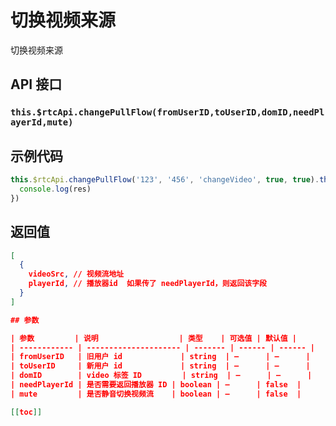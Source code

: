 # 切换视频来源

切换视频来源

## API 接口

### `this.$rtcApi.changePullFlow(fromUserID,toUserID,domID,needPlayerId,mute)`

## 示例代码

```js
this.$rtcApi.changePullFlow('123', '456', 'changeVideo', true, true).then(res => {
  console.log(res)
})
```

## 返回值

```json
[
  {
    videoSrc, // 视频流地址
    playerId, // 播放器id  如果传了 needPlayerId，则返回该字段
  }
]

## 参数

| 参数         | 说明                  | 类型    | 可选值 | 默认值 |
| ------------ | --------------------- | ------- | ------ | ------ |
| fromUserID   | 旧用户 id             | string  | —      | —      |
| toUserID     | 新用户 id             | string  | —      | —      |
| domID        | video 标签 ID         | string  | —      | —      |
| needPlayerId | 是否需要返回播放器 ID | boolean | —      | false  |
| mute         | 是否静音切换视频流    | boolean | —      | false  |

[[toc]]
```
